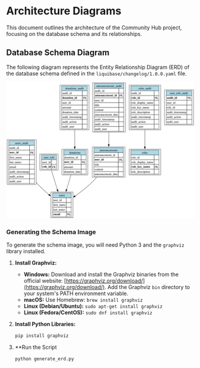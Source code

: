 # Architecture Diagrams

This document outlines the architecture of the Community Hub project, focusing on the database schema and its relationships.

## Database Schema Diagram

The following diagram represents the Entity Relationship Diagram (ERD) of the database schema defined in the `liquibase/changelog/1.0.0.yaml` file.

![Current Schema](current_schema.png)

### Generating the Schema Image

To generate the schema image, you will need Python 3 and the `graphviz` library installed.

1. **Install Graphviz:**

   * **Windows:** Download and install the Graphviz binaries from the official website: [https://graphviz.org/download/](https://graphviz.org/download/). Add the Graphviz `bin` directory to your system's PATH environment variable.
   * **macOS:** Use Homebrew: `brew install graphviz`
   * **Linux (Debian/Ubuntu):** `sudo apt-get install graphviz`
   * **Linux (Fedora/CentOS):** `sudo dnf install graphviz`

2. **Install Python Libraries:**

   ```bash
   pip install graphviz
   ```

3. **Run the Script

   ```bash
   python generate_erd.py
   ```
